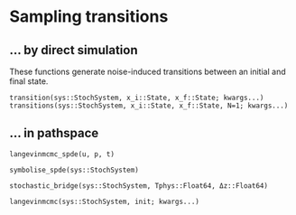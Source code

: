 # Sampling transitions

## ... by direct simulation
These functions generate noise-induced transitions between an initial and final state.

```@docs
transition(sys::StochSystem, x_i::State, x_f::State; kwargs...)
transitions(sys::StochSystem, x_i::State, x_f::State, N=1; kwargs...)
```

## ... in pathspace

```@docs
langevinmcmc_spde(u, p, t)
```

```@docs
symbolise_spde(sys::StochSystem)
```

```@docs
stochastic_bridge(sys::StochSystem, Tphys::Float64, Δz::Float64)
```

```@docs
langevinmcmc(sys::StochSystem, init; kwargs...)
```